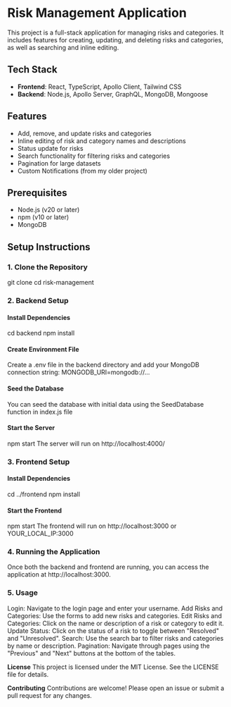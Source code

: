 # Risk Management Application

This project is a full-stack application for managing risks and categories. It includes features for creating, updating, and deleting risks and categories, as well as searching and inline editing.

## Tech Stack

- **Frontend**: React, TypeScript, Apollo Client, Tailwind CSS
- **Backend**: Node.js, Apollo Server, GraphQL, MongoDB, Mongoose

## Features

- Add, remove, and update risks and categories
- Inline editing of risk and category names and descriptions
- Status update for risks
- Search functionality for filtering risks and categories
- Pagination for large datasets
- Custom Notifications (from my older project)

## Prerequisites

- Node.js (v20 or later)
- npm (v10 or later)
- MongoDB

## Setup Instructions

### 1. Clone the Repository
git clone <repository-url>
cd risk-management

### 2. Backend Setup

#### Install Dependencies
cd backend
npm install

#### Create Environment File
Create a .env file in the backend directory and add your MongoDB connection string:
MONGODB_URI=mongodb://...

#### Seed the Database
You can seed the database with initial data using the SeedDatabase function in index.js file

#### Start the Server
npm start
The server will run on http://localhost:4000/

### 3. Frontend Setup
#### Install Dependencies
cd ../frontend
npm install

#### Start the Frontend
npm start
The frontend will run on http://localhost:3000 or YOUR_LOCAL_IP:3000

### 4. Running the Application
Once both the backend and frontend are running, you can access the application at http://localhost:3000.

### 5. Usage
Login: Navigate to the login page and enter your username.
Add Risks and Categories: Use the forms to add new risks and categories.
Edit Risks and Categories: Click on the name or description of a risk or category to edit it.
Update Status: Click on the status of a risk to toggle between "Resolved" and "Unresolved".
Search: Use the search bar to filter risks and categories by name or description.
Pagination: Navigate through pages using the "Previous" and "Next" buttons at the bottom of the tables.

**License**
This project is licensed under the MIT License. See the LICENSE file for details.

**Contributing**
Contributions are welcome! Please open an issue or submit a pull request for any changes.